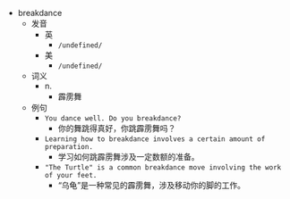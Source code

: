 - breakdance
  - 发音
    - 英
      - `/undefined/`
    - 美
      - `/undefined/`
  - 词义
    - n.
      - 霹雳舞
  - 例句
    - `You dance well. Do you breakdance?`
      - 你的舞跳得真好，你跳霹雳舞吗？
    - `Learning how to breakdance involves a certain amount of preparation.`
      - 学习如何跳霹雳舞涉及一定数额的准备。
    - `"The Turtle" is a common breakdance move involving the work of your feet.`
      - “乌龟”是一种常见的霹雳舞，涉及移动你的脚的工作。

